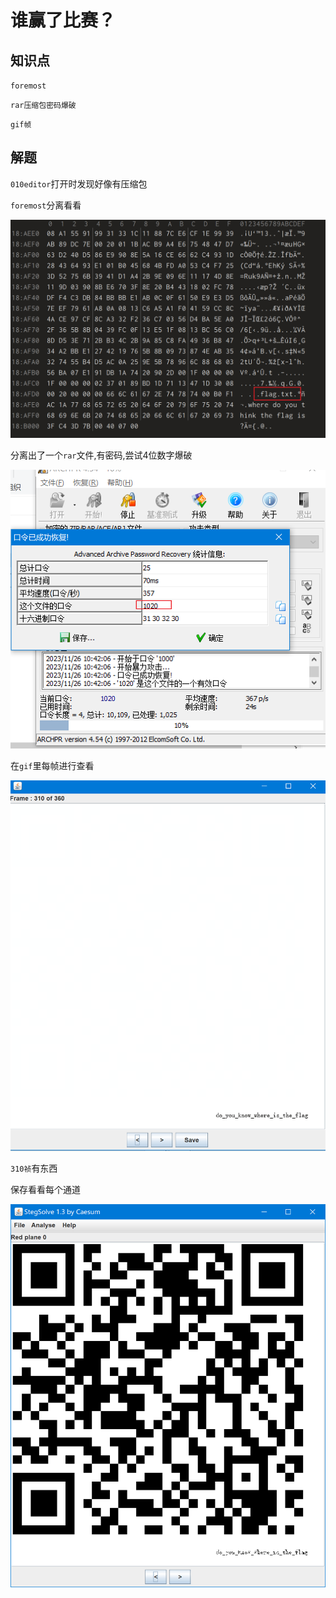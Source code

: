 # 谁赢了比赛？

## 知识点

`foremost`

`rar压缩包密码爆破`

`gif帧`

## 解题

`010editor`打开时发现好像有压缩包

`foremost`分离看看

![](./img/32-1.png)

分离出了一个`rar`文件,有密码,尝试4位数字爆破

![](./img/32-2.png)

在`gif`里每帧进行查看

![](./img/32-3.png)

`310祯`有东西

保存看看每个通道

![](./img/32-4.png)